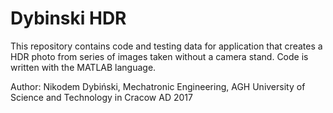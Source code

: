 # Dybinski HDR
This repository contains code and testing data for application that creates a HDR photo from series of images taken without a camera stand. Code is written with the MATLAB language.

Author: Nikodem Dybiński,
        Mechatronic Engineering,
        AGH University of Science and Technology in Cracow
        AD 2017
